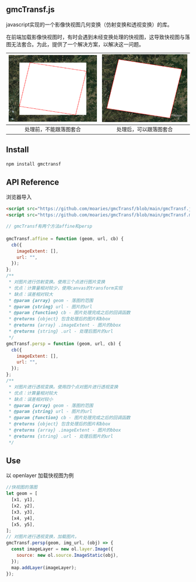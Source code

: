 ## gmcTransf.js

javascript实现的一个影像快视图几何变换（仿射变换和透视变换）的库。

在前端加载影像快视图时，有时会遇到未经变换处理的快视图，这导致快视图与落图无法套合。为此，提供了一个解决方案，以解决这一问题。

<!-- <div style="display: flex;justify-content: space-around;align-items: center;">
  <div style="text-align: center;margin: 10px;">
    <img src="./resources/front.png"  width="260" height="260">
    <p>处理前，不能跟落图套合</p>
  </div>
  <div style="text-align: center;margin: 10px;">
    <img src="./resources/after.png"  width="260" height="260">
    <p>处理后，可以跟落图套合。</p>
  </div>
</div> -->
| ![](./resources/front.png) |![](./resources/after.png) |
|:---------------------------:|:------------------------:|
| 处理前，不能跟落图套合        | 处理后，可以跟落图套合     |

## Install

```sh
npm install gmctransf
```

## API Reference

浏览器导入

```html
<script src="https://github.com/moaries/gmcTransf/blob/main/gmcTransf.js"></script>
<script src="https://github.com/moaries/gmcTransf/blob/main/gmcTransf.min.js"></script>
```

```javascript
// gmcTransf有两个方法affine和persp

gmcTransf.affine = function (geom, url, cb) {
  cb({
    imageExtent: [],
    url: "",
  });
};
/**
 * 对图片进行仿射变换。使用三个点进行图片变换
 * 优点：计算量相对较少，使用canvas的transform实现
 * 缺点：误差相对较大
 * @param {array} geom - 落图的范围
 * @param {string} url - 图片的url
 * @param {function} cb - 图片处理完成之后的回调函数
 * @returns {object} 包含处理后的图片和bbox
 * @returns {array} .imageExtent - 图片的bbox
 * @returns {string} .url - 处理后图片的url
 */
gmcTransf.persp = function (geom, url, cb) {
  cb({
    imageExtent: [],
    url: "",
  });
};
/**
 * 对图片进行透视变换。使用四个点对图片进行透视变换
 * 优点：计算量相对较大
 * 缺点：误差相对较小
 * @param {array} geom - 落图的范围
 * @param {string} url - 图片的url
 * @param {function} cb - 图片处理完成之后的回调函数
 * @returns {object} 包含处理后的图片和bbox
 * @returns {array} .imageExtent - 图片的bbox
 * @returns {string} .url - 处理后图片的url
 */
```

## Use
以 openlayer 加载快视图为例

```javascript
//快视图的落图
let geom = [
  [x1, y1],
  [x2, y2],
  [x3, y3],
  [x4, y4],
  [x5, y5],
];
// 对图片进行透视变换，加载图片。
gmcTransf.persp(geom, img_url, (obj) => {
  const imageLayer = new ol.layer.Image({
    source: new ol.source.ImageStatic(obj),
  });
  map.addLayer(imageLayer);
});
```
